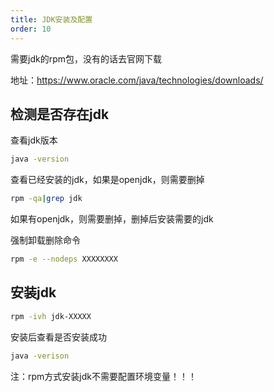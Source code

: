 ```yaml
---
title: JDK安装及配置
order: 10
---
```


需要jdk的rpm包，没有的话去官网下载

地址：<https://www.oracle.com/java/technologies/downloads/>

## 检测是否存在jdk

查看jdk版本

```bash
java -version	
```

查看已经安装的jdk，如果是openjdk，则需要删掉

```bash
rpm -qa|grep jdk
```

如果有openjdk，则需要删掉，删掉后安装需要的jdk

强制卸载删除命令

```bash
rpm -e --nodeps XXXXXXXX
```

## 安装jdk

```bash
rpm -ivh jdk-XXXXX
```

安装后查看是否安装成功

```bash
java -verison
```

注：rpm方式安装jdk不需要配置环境变量！！！

